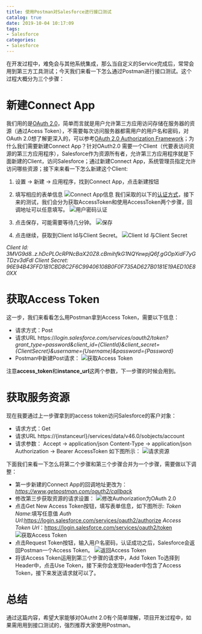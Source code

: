 ```yaml
---
title: 使用Postman对Salesforce进行接口测试
catalog: true
date: 2019-10-04 10:17:09
tags:
- Salesforce
categories:
- Salesforce
---
```

在开发过程中，难免会与其他系统集成，那么当自定义的Service完成后，常常会用到第三方工具测试；今天我们来看一下怎么通过Postman进行接口测试。这个过程大概分为三个步骤：
# 新建Connect App
我们用的是[OAuth 2.0](https://tools.ietf.org/html/rfc6749#section-4.3)，简单而言就是用户允许第三方应用访问存储在服务器的资源（通过Acess Token），不需要每次访问服务器都需用户的用户名和密码，对OAuth 2.0想了解更深入的，可以参考[OAuth 2.0 Authorization Framework](https://tools.ietf.org/html/rfc6749)；为什么我们需要新建Connect App？针对OAuth2.0 需要一个Client（代要表访问资源的第三方应用程序），Salesforce作为资源所有者，允许第三方应用程序就是下面新建的Client，访问Salesforce；通过新建Connect App，系统管理员指定允许访问哪些资源；接下来来看一下怎么新建这个Client:
1. 设置 -> 新建 -> 应用程序，找到Connect App，点击新建按钮
2. 填写相应的表单信息
![Connect App信息](https://upload-images.jianshu.io/upload_images/14975804-dd1bf2861e62d8d2.png?imageMogr2/auto-orient/strip%7CimageView2/2/w/1240)
我们采取的以下的[认证方式](https://tools.ietf.org/html/rfc6749#section-4.3)，接下来的测试，我们会分为获取AccessToken和使用AccessToken两个步骤，回调地址可以任意填写。
![用户密码认证](https://upload-images.jianshu.io/upload_images/14975804-d2e2d04e1b906faf.png?imageMogr2/auto-orient/strip%7CimageView2/2/w/1240)

3. 点击保存，可能需要等待几分钟。
![保存](https://upload-images.jianshu.io/upload_images/14975804-04e27e74fb65c539.png?imageMogr2/auto-orient/strip%7CimageView2/2/w/1240)
4. 点击继续，获取到Client  Id与Client Secret。
![Client Id 与Client Secret](https://upload-images.jianshu.io/upload_images/14975804-37b4833e0382b5a4.png?imageMogr2/auto-orient/strip%7CimageView2/2/w/1240)

*Client Id: 3MVG9d8..z.hDcPLOcRPNcBaX20Z8.cBmihfkG1NQYewpjQ6f.gGOpXidF7yGTDzv3dFdl*
*Client Secret: 96E94B43FFD1B1CBD8C2F6C99406108B0F0F735AD627B0181E19AED10E80XX*

# 获取Access Token
这一步，我们来看看怎么用Postman拿到Access Token，需要以下信息：
- 请求方式：Post
- 请求URL
https://*login.salesforce.com/services/oauth2/token?grant_type=password&client_id={ClientId}&client_secret={ClientSecret}&username={Username}&password={Password}*
- Postman中新建Post请求：
![获取Access Token](https://upload-images.jianshu.io/upload_images/14975804-7f25d0dc103c60cf.png?imageMogr2/auto-orient/strip%7CimageView2/2/w/1240)

注意**access_token**和**instance_url**这两个参数，下一步骤的时候会用到。
# 获取服务资源
现在我要通过上一步骤拿到的access token访问Salesforce的客户对象：
- 请求方式：Get
- 请求URL
    https://{instanceurl}/services/data/v46.0/sobjects/account
- 请求参数：
Accept -> application/json
Content-Type ->  application/json
Authorization -> Bearer AccessToken
如下图所示：
![请求资源](https://upload-images.jianshu.io/upload_images/14975804-5df94d9b8611ef1e.png?imageMogr2/auto-orient/strip%7CimageView2/2/w/1240)

下面我们来看一下怎么将第二个步骤和第三个步骤合并为一个步骤，需要做以下调整：
- 第一步新建的Connect App的回调地址更改为：
*https://www.getpostman.com/oauth2/callback*
- 修改第三步获取资源的请求设置：
![修改Authorization为OAuth 2.0](https://upload-images.jianshu.io/upload_images/14975804-a1751b73afbb0fef.png?imageMogr2/auto-orient/strip%7CimageView2/2/w/1240)
- 点击Get New Access Token按钮，填写表单信息，如下图所示:
*Token Name*:填写任意值
*Auth Url*:https://login.salesforce.com/services/oauth2/authorize
*Access Token Url*：https://login.salesforce.com/services/oauth2/token
![获取Access Token](https://upload-images.jianshu.io/upload_images/14975804-f81e4843768563c0.png?imageMogr2/auto-orient/strip%7CimageView2/2/w/1240)
- 点击Request Token按钮，输入用户名密码，认证成功之后，Salesforce会返回Postman一个Access Token。
![返回Access Token](https://upload-images.jianshu.io/upload_images/14975804-f0e43c1c5c249e26.png?imageMogr2/auto-orient/strip%7CimageView2/2/w/1240)
- 将该Access Token运用到第三个步骤的请求中，Add Token To选择到Header中，点击Use Token，接下来你会发现Header中包含了Access Token，接下来发送请求就可以了。

# 总结
通过这篇内容，希望大家能够对OAutht 2.0有个简单理解，项目开发过程中，如果需用用到接口测试的，强烈推荐大家使用Postman。